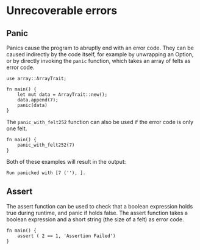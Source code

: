 # Unrecoverable errors

## Panic

Panics cause the program to abruptly end with an error code. They can be caused indirectly by the code itself, for example by unwrapping an Option, or by directly invoking the `panic` function, which takes an array of felts as error code.

```
use array::ArrayTrait;

fn main() {
    let mut data = ArrayTrait::new();
    data.append(7);
    panic(data)
}
```
The `panic_with_felt252` function can also be used if the error code is only one felt.

```
fn main() {
    panic_with_felt252(7)
}
```

Both of these examples will result in the output:

```
Run panicked with [7 (''), ].
```

## Assert

The assert function can be used to check that a boolean expression holds true during runtime, and panic if holds false. The assert function takes a boolean expression and a short string (the size of a felt) as error code.

```
fn main() {
    assert ( 2 == 1, 'Assertion Failed')
}
```
